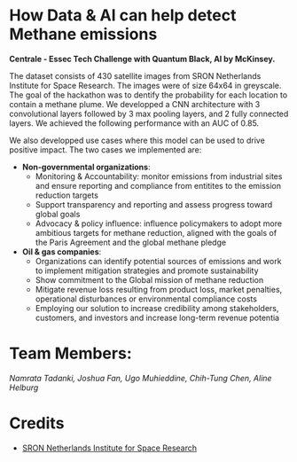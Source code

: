 # How Data & AI can help detect Methane emissions
**Centrale - Essec Tech Challenge with Quantum Black, AI by McKinsey.**

The dataset consists of 430 satellite images from SRON Netherlands Institute for Space Research. The images were of size 64x64 in greyscale. 
The goal of the hackathon was to dentify the probability for each location to contain a methane plume. We developped a CNN architecture with 3 convolutional layers followed by 3 max pooling layers, and 2 fully connected layers. We achieved the following performance with an AUC of 0.85.

We also developped use cases where this model can be used to drive positive impact. The two cases we implemented are: 
- **Non-governmental organizations**: 
     - Monitoring & Accountability: monitor emissions from industrial sites and ensure reporting and compliance from entitites to the emission reduction targets 
     - Support transparency and reporting and assess progress toward global goals 
     - Advocacy & policy influence: influence policymakers to adopt more ambitious targets for methane reduction, aligned with the goals of the Paris Agreement and the global methane pledge
- **Oil & gas companies**:
  - Organizations can identify potential sources of emissions and work to implement mitigation strategies and promote sustainability
  - Show commitment to the Global mission of methane reduction 
  - Mitigate revenue loss resulting from product loss, market penalties, operational disturbances or environmental compliance costs
  - Employing our solution to increase credibility among stakeholders, customers, and investors and increase long-term revenue potentia

# Team Members:
*Namrata Tadanki, Joshua Fan, Ugo Muhieddine, Chih-Tung Chen, Aline Helburg*

# Credits
- [SRON Netherlands Institute for Space Research](https://earth.sron.nl/methane-emissions/)